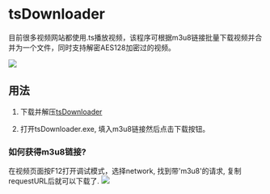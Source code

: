 # tsDownloader

目前很多视频网站都使用.ts播放视频，该程序可根据m3u8链接批量下载视频并合并为一个文件，同时支持解密AES128加密过的视频。

![](https://img2018.cnblogs.com/blog/1150501/201902/1150501-20190222173212528-1807938093.png)

## 用法

1. 下载并解压[tsDownloader](https://pan.baidu.com/s/1xbB5RpSl0aRhU7emM6T20A)

2. 打开tsDownloader.exe, 填入m3u8链接然后点击下载按钮。


### 如何获得m3u8链接?
在视频页面按F12打开调试模式，选择network, 找到带'm3u8'的请求, 复制requestURL后就可以下载了.
![](https://img2018.cnblogs.com/blog/1150501/201902/1150501-20190222172849760-1901944285.png)
